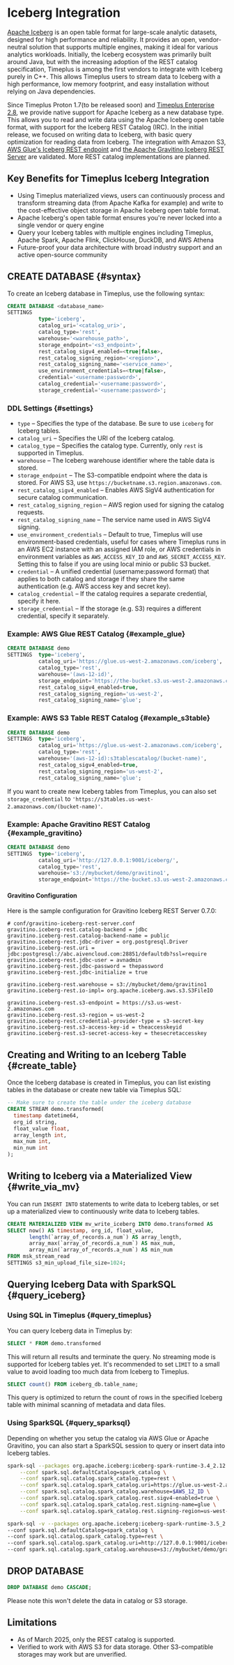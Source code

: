 # Iceberg Integration

[Apache Iceberg](https://iceberg.apache.org/) is an open table format for large-scale analytic datasets, designed for high performance and reliability. It provides an open, vendor-neutral solution that supports multiple engines, making it ideal for various analytics workloads. Initially, the Iceberg ecosystem was primarily built around Java, but with the increasing adoption of the REST catalog specification, Timeplus is among the first vendors to integrate with Iceberg purely in C++. This allows Timeplus users to stream data to Iceberg with a high performance, low memory footprint, and easy installation without relying on Java dependencies.

Since Timeplus Proton 1.7(to be released soon) and [Timeplus Enterprise 2.8](/enterprise-v2.8), we provide native support for Apache Iceberg as a new database type. This allows you to read and write data using the Apache Iceberg open table format, with support for the Iceberg REST Catalog (IRC). In the initial release, we focused on writing data to Iceberg, with basic query optimization for reading data from Iceberg. The integration with Amazon S3, [AWS Glue's Iceberg REST endpoint](https://docs.aws.amazon.com/glue/latest/dg/connect-glu-iceberg-rest.html) and [the Apache Gravitino Iceberg REST Server](https://gravitino.apache.org/docs/0.8.0-incubating/iceberg-rest-service) are validated. More REST catalog implementations are planned.

## Key Benefits for Timeplus Iceberg Integration

- Using Timeplus materialized views, users can continuously process and transform streaming data (from Apache Kafka for example) and write to the cost-effective object storage in Apache Iceberg open table format.
- Apache Iceberg's open table format ensures you're never locked into a single vendor or query engine
- Query your Iceberg tables with multiple engines including Timeplus, Apache Spark, Apache Flink, ClickHouse, DuckDB, and AWS Athena
- Future-proof your data architecture with broad industry support and an active open-source community

## CREATE DATABASE {#syntax}

To create an Iceberg database in Timeplus, use the following syntax:

```sql
CREATE DATABASE <database_name>
SETTINGS
          type='iceberg',
          catalog_uri='<catalog_uri>',
          catalog_type='rest',
          warehouse='<warehouse_path>',
          storage_endpoint='<s3_endpoint>',
          rest_catalog_sigv4_enabled=<true|false>,
          rest_catalog_signing_region='<region>',
          rest_catalog_signing_name='<service_name>',
          use_environment_credentials=<true|false>,
          credential='<username:password>',
          catalog_credential='<username:password>',
          storage_credential='<username:password>';
```

### DDL Settings {#settings}

- `type` – Specifies the type of the database. Be sure to use `iceberg` for Iceberg tables.
- `catalog_uri` – Specifies the URI of the Iceberg catalog.
- `catalog_type` – Specifies the catalog type. Currently, only `rest` is supported in Timeplus.
- `warehouse` – The Iceberg warehouse identifier where the table data is stored.
- `storage_endpoint` – The S3-compatible endpoint where the data is stored. For AWS S3, use `https://bucketname.s3.region.amazonaws.com`.
- `rest_catalog_sigv4_enabled` – Enables AWS SigV4 authentication for secure catalog communication.
- `rest_catalog_signing_region` – AWS region used for signing the catalog requests.
- `rest_catalog_signing_name` – The service name used in AWS SigV4 signing.
- `use_environment_credentials` – Default to true, Timeplus will use environment-based credentials, useful for cases where Timeplus runs in an AWS EC2 instance with an assigned IAM role, or AWS credentials in environment variables as `AWS_ACCESS_KEY_ID` and `AWS_SECRET_ACCESS_KEY`. Setting this to false if you are using local minio or public S3 bucket.
- `credential` – A unified credential (username:password format) that applies to both catalog and storage if they share the same authentication (e.g. AWS access key and secret key).
- `catalog_credential` – If the catalog requires a separate credential, specify it here.
- `storage_credential` – If the storage (e.g. S3) requires a different credential, specify it separately.

### Example: AWS Glue REST Catalog {#example_glue}

```sql
CREATE DATABASE demo
SETTINGS  type='iceberg',
          catalog_uri='https://glue.us-west-2.amazonaws.com/iceberg',
          catalog_type='rest',
          warehouse='(aws-12-id)',
          storage_endpoint='https://the-bucket.s3.us-west-2.amazonaws.com',
          rest_catalog_sigv4_enabled=true,
          rest_catalog_signing_region='us-west-2',
          rest_catalog_signing_name='glue';
```

### Example: AWS S3 Table REST Catalog {#example_s3table}

```sql
CREATE DATABASE demo
SETTINGS  type='iceberg',
          catalog_uri='https://glue.us-west-2.amazonaws.com/iceberg',
          catalog_type='rest',
          warehouse='(aws-12-id):s3tablescatalog/(bucket-name)',
          rest_catalog_sigv4_enabled=true,
          rest_catalog_signing_region='us-west-2',
          rest_catalog_signing_name='glue';
```

If you want to create new Iceberg tables from Timeplus, you can also set `storage_credential` to `'https://s3tables.us-west-2.amazonaws.com/(bucket-name)'`.

### Example: Apache Gravitino REST Catalog {#example_gravitino}

```sql
CREATE DATABASE demo
SETTINGS  type='iceberg',
          catalog_uri='http://127.0.0.1:9001/iceberg/',
          catalog_type='rest',
          warehouse='s3://mybucket/demo/gravitino1',
          storage_endpoint='https://the-bucket.s3.us-west-2.amazonaws.com';
```

#### Gravitino Configuration
Here is the sample configuration for Gravitino Iceberg REST Server 0.7.0:

```properties
# conf/gravitino-iceberg-rest-server.conf
gravitino.iceberg-rest.catalog-backend = jdbc
gravitino.iceberg-rest.catalog-backend-name = public
gravitino.iceberg-rest.jdbc-driver = org.postgresql.Driver
gravitino.iceberg-rest.uri = jdbc:postgresql://abc.aivencloud.com:28851/defaultdb?ssl=require
gravitino.iceberg-rest.jdbc-user = avnadmin
gravitino.iceberg-rest.jdbc-password = thepassword
gravitino.iceberg-rest.jdbc-initialize = true

gravitino.iceberg-rest.warehouse = s3://mybucket/demo/gravitino1
gravitino.iceberg-rest.io-impl= org.apache.iceberg.aws.s3.S3FileIO

gravitino.iceberg-rest.s3-endpoint = https://s3.us-west-2.amazonaws.com
gravitino.iceberg-rest.s3-region = us-west-2
gravitino.iceberg-rest.credential-provider-type = s3-secret-key
gravitino.iceberg-rest.s3-access-key-id = theaccesskeyid
gravitino.iceberg-rest.s3-secret-access-key = thesecretaccesskey
```

## Creating and Writing to an Iceberg Table {#create_table}

Once the Iceberg database is created in Timeplus, you can list existing tables in the database or create new table via Timeplus SQL:

```sql
-- Make sure to create the table under the iceberg database
CREATE STREAM demo.transformed(
  timestamp datetime64,
  org_id string,
  float_value float,
  array_length int,
  max_num int,
  min_num int
);
```

## Writing to Iceberg via a Materialized View {#write_via_mv}
You can run `INSERT INTO` statements to write data to Iceberg tables, or set up a materialized view to continuously write data to Iceberg tables.

```sql
CREATE MATERIALIZED VIEW mv_write_iceberg INTO demo.transformed AS
SELECT now() AS timestamp, org_id, float_value,
       length(`array_of_records.a_num`) AS array_length,
       array_max(`array_of_records.a_num`) AS max_num,
       array_min(`array_of_records.a_num`) AS min_num
FROM msk_stream_read
SETTINGS s3_min_upload_file_size=1024;
```

## Querying Iceberg Data with SparkSQL {#query_iceberg}

### Using SQL in Timeplus {#query_timeplus}
You can query Iceberg data in Timeplus by:
```sql
SELECT * FROM demo.transformed
```
This will return all results and terminate the query. No streaming mode is supported for Iceberg tables yet. It's recommended to set `LIMIT` to a small value to avoid loading too much data from Iceberg to Timeplus.

```sql
SELECT count() FROM iceberg_db.table_name;
```
This query is optimized to return the count of rows in the specified Iceberg table with minimal scanning of metadata and data files.

### Using SparkSQL {#query_sparksql}

Depending on whether you setup the catalog via AWS Glue or Apache Gravitino, you can also start a SparkSQL session to query or insert data into Iceberg tables.

```bash
spark-sql --packages org.apache.iceberg:iceberg-spark-runtime-3.4_2.12:1.7.1,org.apache.iceberg:iceberg-aws-bundle:1.7.1,software.amazon.awssdk:bundle:2.30.2,software.amazon.awssdk:url-connection-client:2.30.2 \
    --conf spark.sql.defaultCatalog=spark_catalog \
    --conf spark.sql.catalog.spark_catalog.type=rest \
    --conf spark.sql.catalog.spark_catalog.uri=https://glue.us-west-2.amazonaws.com/iceberg \
    --conf spark.sql.catalog.spark_catalog.warehouse=$AWS_12_ID \
    --conf spark.sql.catalog.spark_catalog.rest.sigv4-enabled=true \
    --conf spark.sql.catalog.spark_catalog.rest.signing-name=glue \
    --conf spark.sql.catalog.spark_catalog.rest.signing-region=us-west-2
```

```bash
spark-sql -v --packages org.apache.iceberg:iceberg-spark-runtime-3.5_2.12:1.8.1,org.apache.iceberg:iceberg-aws-bundle:1.8.1,software.amazon.awssdk:bundle:2.30.2,software.amazon.awssdk:url-connection-client:2.30.2 \
--conf spark.sql.defaultCatalog=spark_catalog \
--conf spark.sql.catalog.spark_catalog.type=rest \
--conf spark.sql.catalog.spark_catalog.uri=http://127.0.0.1:9001/iceberg/ \
--conf spark.sql.catalog.spark_catalog.warehouse=s3://mybucket/demo/gravitino1
```

## DROP DATABASE

```sql
DROP DATABASE demo CASCADE;
```

Please note this won't delete the data in catalog or S3 storage.

## Limitations
- As of March 2025, only the REST catalog is supported.
- Verified to work with AWS S3 for data storage. Other S3-compatible storages may work but are unverified.
